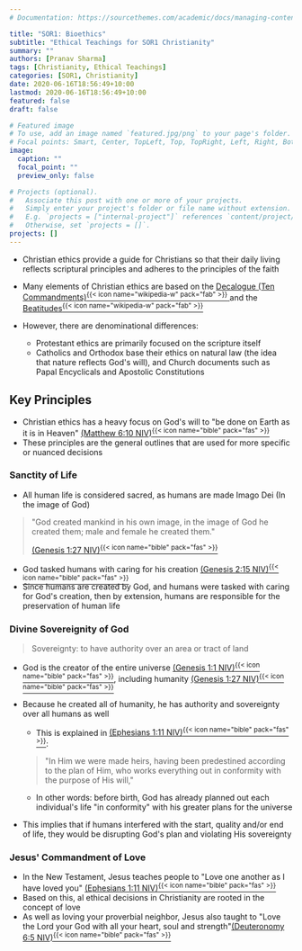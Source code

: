```yaml
---
# Documentation: https://sourcethemes.com/academic/docs/managing-content/

title: "SOR1: Bioethics"
subtitle: "Ethical Teachings for SOR1 Christianity"
summary: ""
authors: [Pranav Sharma]
tags: [Christianity, Ethical Teachings]
categories: [SOR1, Christianity]
date: 2020-06-16T18:56:49+10:00
lastmod: 2020-06-16T18:56:49+10:00
featured: false
draft: false

# Featured image
# To use, add an image named `featured.jpg/png` to your page's folder.
# Focal points: Smart, Center, TopLeft, Top, TopRight, Left, Right, BottomLeft, Bottom, BottomRight.
image:
  caption: ""
  focal_point: ""
  preview_only: false

# Projects (optional).
#   Associate this post with one or more of your projects.
#   Simply enter your project's folder or file name without extension.
#   E.g. `projects = ["internal-project"]` references `content/project/deep-learning/index.md`.
#   Otherwise, set `projects = []`.
projects: []
---
```

- Christian ethics provide a guide for Christians so that their daily living reflects scriptural principles and adheres to the principles of the faith
- Many elements of Christian ethics are based on the [Decalogue (Ten Commandments)<sup>{{< icon name="wikipedia-w" pack="fab" >}}</sup> ](https://en.wikipedia.org/wiki/Ten_Commandments) and the [Beatitudes<sup>{{< icon name="wikipedia-w" pack="fab" >}}</sup> ](https://en.wikipedia.org/wiki/Beatitudes)
- However, there are denominational differences:

  - Protestant ethics are primarily focused on the scripture itself
  - Catholics and Orthodox base their ethics on natural law (the idea that nature reflects God's will), and Church documents such as Papal Encyclicals and Apostolic Constitutions

## Key Principles
- Christian ethics has a heavy focus on God's will to "be done on Earth as it is in Heaven" [(Matthew 6:10 NIV)<sup>{{< icon name="bible" pack="fas" >}}</sup>](https://www.biblica.com/bible/?osis=niv:matt.6.10)
- These principles are the general outlines that are used for more specific or nuanced decisions
### Sanctity of Life
- All human life is considered sacred, as humans are made Imago Dei (In the image of God)
> "God created mankind in his own image,  in the image of God he created them; male and female he created them."
>
> [(Genesis 1:27 NIV)<sup>{{< icon name="bible" pack="fas" >}}</sup>](https://www.biblica.com/bible/?osis=NIV:gen.1.27)
- God tasked humans with caring for his creation [(Genesis 2:15 NIV)<sup>{{< icon name="bible" pack="fas" >}}</sup>](https://www.biblica.com/bible/?osis=NIV:gen.2.15)
- Since humans are created by God, and humans were tasked with caring for God's creation, then by extension, humans are responsible for the preservation of human life
### Divine Sovereignity of God
> Sovereignty: to have authority over an area or tract of land
- God is the creator of the entire universe [(Genesis 1:1 NIV)<sup>{{< icon name="bible" pack="fas" >}}</sup>](https://www.biblica.com/bible/?osis=NIV:gen.1.1), including humanity [(Genesis 1:27 NIV)<sup>{{< icon name="bible" pack="fas" >}}</sup>](https://www.biblica.com/bible/?osis=NIV:gen.1.27)
- Because he created all of humanity, he has authority and sovereignty over all humans as well

  - This is explained in [(Ephesians 1:11 NIV)<sup>{{< icon name="bible" pack="fas" >}}</sup>](https://www.biblica.com/bible/?osis=NIV:eph.1.11):
  > "In Him we were made heirs, having been predestined according to the plan of Him, who works everything out in conformity with the purpose of His will,"
  - In other words: before birth, God has already planned out each individual's life "in conformity" with his greater plans for the universe
- This implies that if humans interfered with the start, quality and/or end of life, they would be disrupting God's plan and violating His sovereignty
### Jesus' Commandment of Love
- In the New Testament, Jesus teaches people to "Love one another as I have loved you" [(Ephesians 1:11 NIV)<sup>{{< icon name="bible" pack="fas" >}}</sup>](https://www.biblica.com/bible/?osis=NIV:eph.1.11)
- Based on this, al ethical decisions in Christianity are rooted in the concept of love
- As well as loving your proverbial neighbor, Jesus also taught to "Love the Lord your God with all your heart, soul and strength"[(Deuteronomy 6:5 NIV)<sup>{{< icon name="bible" pack="fas" >}}</sup>](https://www.biblica.com/bible/?osis=niv:deut.6.5)
